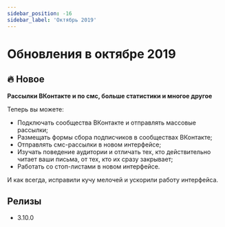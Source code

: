 ```yaml
---
sidebar_position: -16
sidebar_label: 'Октябрь 2019'
---
```


# Обновления в октябре 2019

## 🔥 Новое

**Рассылки ВКонтакте и по смс, больше статистики и многое другое**

Теперь вы можете:

- Подключать сообщества ВКонтакте и отправлять массовые рассылки;
- Размещать формы сбора подписчиков в сообществах ВКонтакте;
- Отправлять смс-рассылки в новом интерфейсе;
- Изучать поведение аудитории и отличать тех, кто действительно читает ваши письма, от тех, кто их сразу закрывает;
- Работать со стоп-листами в новом интерфейсе.

И как всегда, исправили кучу мелочей и ускорили работу интерфейса.

## Релизы

- 3.10.0
